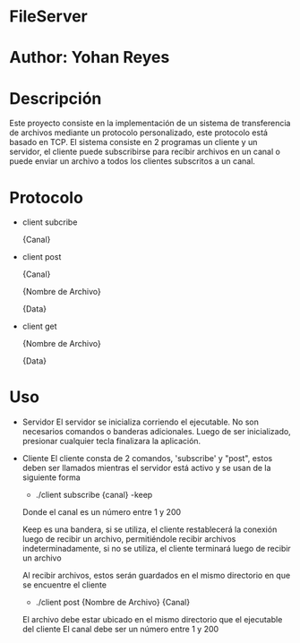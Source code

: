 # FileServer

# Author: Yohan Reyes

# Descripción
Este proyecto consiste en la implementación de un sistema de transferencia de archivos mediante un
protocolo personalizado, este protocolo está basado en TCP. El sistema consiste en 2 programas
un cliente y un servidor, el cliente puede subscribirse para recibir archivos en un canal o puede enviar un archivo a todos los clientes subscritos a un canal.

# Protocolo
- client subcribe

    {Canal}
- client post

    {Canal}
    
    {Nombre de Archivo}
    
    {Data}
- client get

    {Nombre de Archivo}
    
    {Data}

# Uso
- Servidor
    El servidor se inicializa corriendo el ejecutable. No son necesarios comandos o banderas adicionales. Luego de ser inicializado, presionar cualquier tecla finalizara la aplicación.
- Cliente
    El cliente consta de 2 comandos, 'subscribe' y "post", estos deben ser llamados mientras el servidor está activo y se usan de la siguiente forma
    * ./client subscribe {canal} -keep
    
    Donde el canal es un número entre 1 y 200
    
    Keep es una bandera, si se utiliza, el cliente restablecerá la conexión luego de recibir un archivo, permitiéndole recibir archivos indeterminadamente,  si no se utiliza, el cliente terminará luego de recibir un archivo 
    
    Al recibir archivos, estos serán guardados en el mismo directorio en que se encuentre el cliente
    * ./client post {Nombre de Archivo} {Canal}
    
    El archivo debe estar ubicado en el mismo directorio que el ejecutable del cliente
    El canal debe ser un número entre 1 y 200
